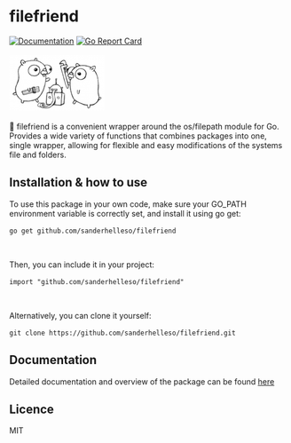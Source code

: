 # filefriend
[![Documentation](https://godoc.org/github.com/sanderhelleso/filefriend?status.svg)](http://godoc.org/github.com/sanderhelleso/filefriend)
[![Go Report Card](https://goreportcard.com/badge/github.com/sanderhelleso/filefriend)](https://goreportcard.com/report/github.com/sanderhelleso/filefriend)
<br>
<br>
<img src="https://github.com/sanderhelleso/filefriend/blob/master/project.png" />
<br>
<br>
📂 filefriend is a convenient wrapper around the os/filepath module for Go. Provides a wide variety of functions that combines 
packages into one, single wrapper, allowing for flexible and easy modifications of the systems file and folders.
<br>

## Installation & how to use
To use this package in your own code, make sure your GO_PATH environment variable is correctly set, and install it using go get:

```
go get github.com/sanderhelleso/filefriend
```
<br>

Then, you can include it in your project:

```
import "github.com/sanderhelleso/filefriend"
```
<br>

Alternatively, you can clone it yourself:

```
git clone https://github.com/sanderhelleso/filefriend.git
```

## Documentation
Detailed documentation and overview of the package can be found <a href="https://godoc.org/github.com/sanderhelleso/filefriend">here</a>
<br>

## Licence
MIT
<br>
